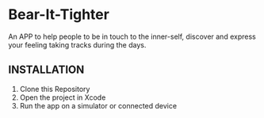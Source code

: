 # Bear-It-Tighter
An APP to help people to be in touch to the inner-self, discover and express your feeling taking tracks during the days. 

## INSTALLATION
1. Clone this Repository
2. Open the project in Xcode
3. Run the app on a simulator or connected device
